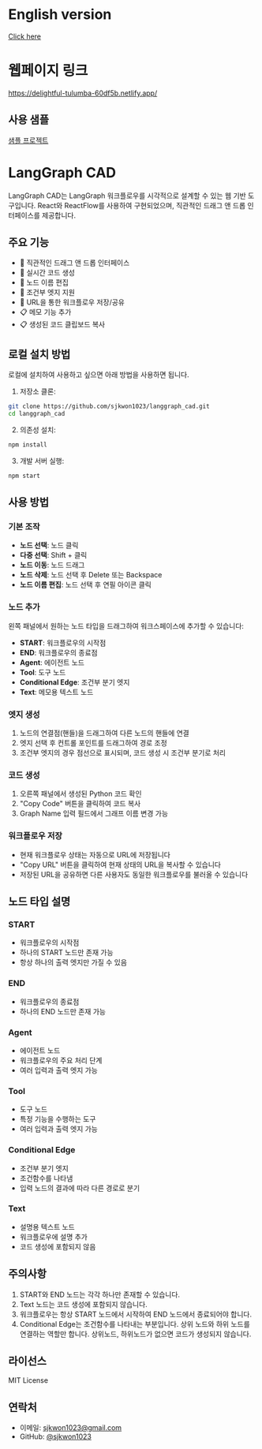 # English version
[Click here](./README_en.md)

# 웹페이지 링크

https://delightful-tulumba-60df5b.netlify.app/

## 사용 샘플

[샘플 프로젝트](https://langgraph-cad.netlify.app/#%7B%22nodes%22%3A%5B%7B%22id%22%3A%22start-1%22%2C%22type%22%3A%22custom%22%2C%22position%22%3A%7B%22x%22%3A100%2C%22y%22%3A100%7D%2C%22data%22%3A%7B%22type%22%3A%22start%22%2C%22label%22%3A%22START%22%2C%22codeIdentifier%22%3A%22start%22%7D%2C%22zIndex%22%3A10%2C%22width%22%3A212%2C%22height%22%3A39%2C%22selected%22%3Afalse%7D%2C%7B%22id%22%3A%22agent-1747965831009%22%2C%22type%22%3A%22custom%22%2C%22position%22%3A%7B%22x%22%3A133%2C%22y%22%3A192%7D%2C%22data%22%3A%7B%22type%22%3A%22agent%22%2C%22label%22%3A%22Agent%22%2C%22obj%22%3A%22agent_function%22%2C%22codeIdentifier%22%3A%22Agent%22%7D%2C%22zIndex%22%3A10%2C%22width%22%3A212%2C%22height%22%3A56%2C%22selected%22%3Afalse%2C%22positionAbsolute%22%3A%7B%22x%22%3A133%2C%22y%22%3A192%7D%2C%22dragging%22%3Afalse%7D%2C%7B%22id%22%3A%22tool-1747965838956%22%2C%22type%22%3A%22custom%22%2C%22position%22%3A%7B%22x%22%3A-9%2C%22y%22%3A389%7D%2C%22data%22%3A%7B%22type%22%3A%22tool%22%2C%22label%22%3A%22Tool%22%2C%22obj%22%3A%22tool_function%22%2C%22codeIdentifier%22%3A%22Tool%22%7D%2C%22zIndex%22%3A10%2C%22width%22%3A212%2C%22height%22%3A56%2C%22selected%22%3Afalse%2C%22positionAbsolute%22%3A%7B%22x%22%3A-9%2C%22y%22%3A389%7D%2C%22dragging%22%3Afalse%7D%2C%7B%22id%22%3A%22conditional_edge-1747965840806%22%2C%22type%22%3A%22custom%22%2C%22position%22%3A%7B%22x%22%3A134%2C%22y%22%3A280%7D%2C%22data%22%3A%7B%22type%22%3A%22conditional_edge%22%2C%22label%22%3A%22Conditional%20Edge%22%2C%22obj%22%3A%22condition_function%22%2C%22codeIdentifier%22%3A%22Conditional_Edge%22%7D%2C%22zIndex%22%3A10%2C%22width%22%3A212%2C%22height%22%3A56%2C%22selected%22%3Afalse%2C%22positionAbsolute%22%3A%7B%22x%22%3A134%2C%22y%22%3A280%7D%2C%22dragging%22%3Afalse%7D%2C%7B%22id%22%3A%22end-1747965847750%22%2C%22type%22%3A%22custom%22%2C%22position%22%3A%7B%22x%22%3A156%2C%22y%22%3A608%7D%2C%22data%22%3A%7B%22type%22%3A%22end%22%2C%22label%22%3A%22END%22%2C%22obj%22%3A%22end_function%22%2C%22codeIdentifier%22%3A%22end%22%7D%2C%22zIndex%22%3A10%2C%22width%22%3A212%2C%22height%22%3A39%2C%22selected%22%3Afalse%2C%22positionAbsolute%22%3A%7B%22x%22%3A156%2C%22y%22%3A608%7D%2C%22dragging%22%3Afalse%7D%2C%7B%22id%22%3A%22agent-1747965961183%22%2C%22type%22%3A%22custom%22%2C%22position%22%3A%7B%22x%22%3A147%2C%22y%22%3A491%7D%2C%22data%22%3A%7B%22type%22%3A%22agent%22%2C%22label%22%3A%22Agent%22%2C%22obj%22%3A%22agent_function%22%2C%22codeIdentifier%22%3A%22Agent_1%22%7D%2C%22zIndex%22%3A10%2C%22width%22%3A212%2C%22height%22%3A56%2C%22selected%22%3Afalse%2C%22positionAbsolute%22%3A%7B%22x%22%3A147%2C%22y%22%3A491%7D%2C%22dragging%22%3Afalse%7D%5D%2C%22edges%22%3A%5B%7B%22style%22%3A%7B%22stroke%22%3A%22%23555%22%2C%22strokeWidth%22%3A1.5%2C%22strokeDasharray%22%3A%22none%22%7D%2C%22markerEnd%22%3A%7B%22type%22%3A%22arrowclosed%22%2C%22color%22%3A%22%23555%22%2C%22width%22%3A15%2C%22height%22%3A15%7D%2C%22source%22%3A%22start-1%22%2C%22sourceHandle%22%3Anull%2C%22target%22%3A%22agent-1747965831009%22%2C%22targetHandle%22%3Anull%2C%22type%22%3A%22customEdge%22%2C%22data%22%3A%7B%7D%2C%22zIndex%22%3A5%2C%22id%22%3A%22reactflow__edge-start-1-agent-1747965831009%22%2C%22selected%22%3Afalse%7D%2C%7B%22style%22%3A%7B%22stroke%22%3A%22%23555%22%2C%22strokeWidth%22%3A1.5%2C%22strokeDasharray%22%3A%22none%22%7D%2C%22markerEnd%22%3A%7B%22type%22%3A%22arrowclosed%22%2C%22color%22%3A%22%23555%22%2C%22width%22%3A15%2C%22height%22%3A15%7D%2C%22source%22%3A%22agent-1747965831009%22%2C%22sourceHandle%22%3Anull%2C%22target%22%3A%22conditional_edge-1747965840806%22%2C%22targetHandle%22%3Anull%2C%22type%22%3A%22customEdge%22%2C%22data%22%3A%7B%7D%2C%22zIndex%22%3A5%2C%22id%22%3A%22reactflow__edge-agent-1747965831009-conditional_edge-1747965840806%22%2C%22selected%22%3Afalse%7D%2C%7B%22style%22%3A%7B%22stroke%22%3A%22%23555%22%2C%22strokeWidth%22%3A1.5%2C%22strokeDasharray%22%3A%225%2C5%22%7D%2C%22markerEnd%22%3A%7B%22type%22%3A%22arrowclosed%22%2C%22color%22%3A%22%23555%22%2C%22width%22%3A15%2C%22height%22%3A15%7D%2C%22source%22%3A%22conditional_edge-1747965840806%22%2C%22sourceHandle%22%3Anull%2C%22target%22%3A%22tool-1747965838956%22%2C%22targetHandle%22%3Anull%2C%22type%22%3A%22customEdge%22%2C%22data%22%3A%7B%7D%2C%22zIndex%22%3A5%2C%22id%22%3A%22reactflow__edge-conditional_edge-1747965840806-tool-1747965838956%22%2C%22selected%22%3Afalse%7D%2C%7B%22style%22%3A%7B%22stroke%22%3A%22%23555%22%2C%22strokeWidth%22%3A1.5%2C%22strokeDasharray%22%3A%22none%22%7D%2C%22markerEnd%22%3A%7B%22type%22%3A%22arrowclosed%22%2C%22color%22%3A%22%23555%22%2C%22width%22%3A15%2C%22height%22%3A15%7D%2C%22source%22%3A%22tool-1747965838956%22%2C%22sourceHandle%22%3Anull%2C%22target%22%3A%22agent-1747965831009%22%2C%22targetHandle%22%3Anull%2C%22type%22%3A%22customEdge%22%2C%22data%22%3A%7B%22controlPoint%22%3A%7B%22x%22%3A-94.5%2C%22y%22%3A231%7D%2C%22controlPointDragged%22%3Atrue%7D%2C%22zIndex%22%3A5%2C%22id%22%3A%22reactflow__edge-tool-1747965838956-agent-1747965831009%22%2C%22selected%22%3Afalse%7D%2C%7B%22style%22%3A%7B%22stroke%22%3A%22%23555%22%2C%22strokeWidth%22%3A1.5%2C%22strokeDasharray%22%3A%225%2C5%22%7D%2C%22markerEnd%22%3A%7B%22type%22%3A%22arrowclosed%22%2C%22color%22%3A%22%23555%22%2C%22width%22%3A15%2C%22height%22%3A15%7D%2C%22source%22%3A%22conditional_edge-1747965840806%22%2C%22sourceHandle%22%3Anull%2C%22target%22%3A%22agent-1747965961183%22%2C%22targetHandle%22%3Anull%2C%22type%22%3A%22customEdge%22%2C%22data%22%3A%7B%7D%2C%22zIndex%22%3A5%2C%22id%22%3A%22reactflow__edge-conditional_edge-1747965840806-agent-1747965961183%22%2C%22selected%22%3Afalse%7D%2C%7B%22style%22%3A%7B%22stroke%22%3A%22%23555%22%2C%22strokeWidth%22%3A1.5%2C%22strokeDasharray%22%3A%22none%22%7D%2C%22markerEnd%22%3A%7B%22type%22%3A%22arrowclosed%22%2C%22color%22%3A%22%23555%22%2C%22width%22%3A15%2C%22height%22%3A15%7D%2C%22source%22%3A%22agent-1747965961183%22%2C%22sourceHandle%22%3Anull%2C%22target%22%3A%22end-1747965847750%22%2C%22targetHandle%22%3Anull%2C%22type%22%3A%22customEdge%22%2C%22data%22%3A%7B%7D%2C%22zIndex%22%3A5%2C%22id%22%3A%22reactflow__edge-agent-1747965961183-end-1747965847750%22%2C%22selected%22%3Afalse%7D%5D%2C%22entryPointCodeId%22%3Anull%2C%22graphName%22%3A%22my_graph%22%7D)

# LangGraph CAD

LangGraph CAD는 LangGraph 워크플로우를 시각적으로 설계할 수 있는 웹 기반 도구입니다. React와 ReactFlow를 사용하여 구현되었으며, 직관적인 드래그 앤 드롭 인터페이스를 제공합니다.

## 주요 기능

- 🎨 직관적인 드래그 앤 드롭 인터페이스
- 🔄 실시간 코드 생성
- 📝 노드 이름 편집
- 🔗 조건부 엣지 지원
- 💾 URL을 통한 워크플로우 저장/공유
- 📋 메모 기능 추가
- 📋 생성된 코드 클립보드 복사

## 로컬 설치 방법
로컬에 설치하여 사용하고 싶으면 아래 방법을 사용하면 됩니다.

1. 저장소 클론:
```bash
git clone https://github.com/sjkwon1023/langgraph_cad.git
cd langgraph_cad
```

2. 의존성 설치:
```bash
npm install
```

3. 개발 서버 실행:
```bash
npm start
```

## 사용 방법

### 기본 조작

- **노드 선택**: 노드 클릭
- **다중 선택**: Shift + 클릭
- **노드 이동**: 노드 드래그
- **노드 삭제**: 노드 선택 후 Delete 또는 Backspace
- **노드 이름 편집**: 노드 선택 후 연필 아이콘 클릭

### 노드 추가

왼쪽 패널에서 원하는 노드 타입을 드래그하여 워크스페이스에 추가할 수 있습니다:

- **START**: 워크플로우의 시작점
- **END**: 워크플로우의 종료점
- **Agent**: 에이전트 노드
- **Tool**: 도구 노드
- **Conditional Edge**: 조건부 분기 엣지
- **Text**: 메모용 텍스트 노드

### 엣지 생성

1. 노드의 연결점(핸들)을 드래그하여 다른 노드의 핸들에 연결
2. 엣지 선택 후 컨트롤 포인트를 드래그하여 경로 조정
3. 조건부 엣지의 경우 점선으로 표시되며, 코드 생성 시 조건부 분기로 처리

### 코드 생성

1. 오른쪽 패널에서 생성된 Python 코드 확인
2. "Copy Code" 버튼을 클릭하여 코드 복사
3. Graph Name 입력 필드에서 그래프 이름 변경 가능

### 워크플로우 저장

- 현재 워크플로우 상태는 자동으로 URL에 저장됩니다
- "Copy URL" 버튼을 클릭하여 현재 상태의 URL을 복사할 수 있습니다
- 저장된 URL을 공유하면 다른 사용자도 동일한 워크플로우를 불러올 수 있습니다

## 노드 타입 설명

### START
- 워크플로우의 시작점
- 하나의 START 노드만 존재 가능
- 항상 하나의 출력 엣지만 가질 수 있음

### END
- 워크플로우의 종료점
- 하나의 END 노드만 존재 가능

### Agent
- 에이전트 노드
- 워크플로우의 주요 처리 단계
- 여러 입력과 출력 엣지 가능

### Tool
- 도구 노드
- 특정 기능을 수행하는 도구
- 여러 입력과 출력 엣지 가능

### Conditional Edge
- 조건부 분기 엣지
- 조건함수를 나타냄
- 입력 노드의 결과에 따라 다른 경로로 분기

### Text
- 설명용 텍스트 노드
- 워크플로우에 설명 추가
- 코드 생성에 포함되지 않음

## 주의사항

1. START와 END 노드는 각각 하나만 존재할 수 있습니다.
2. Text 노드는 코드 생성에 포함되지 않습니다.
3. 워크플로우는 항상 START 노드에서 시작하여 END 노드에서 종료되어야 합니다.
4. Conditional Edge는 조건함수를 나타내는 부분입니다. 상위 노드와 하위 노드를 연결하는 역할만 합니다. 상위노드, 하위노드가 없으면 코드가 생성되지 않습니다.

## 라이선스

MIT License

## 연락처

- 이메일: sjkwon1023@gmail.com
- GitHub: [@sjkwon1023](https://github.com/sjkwon1023)
